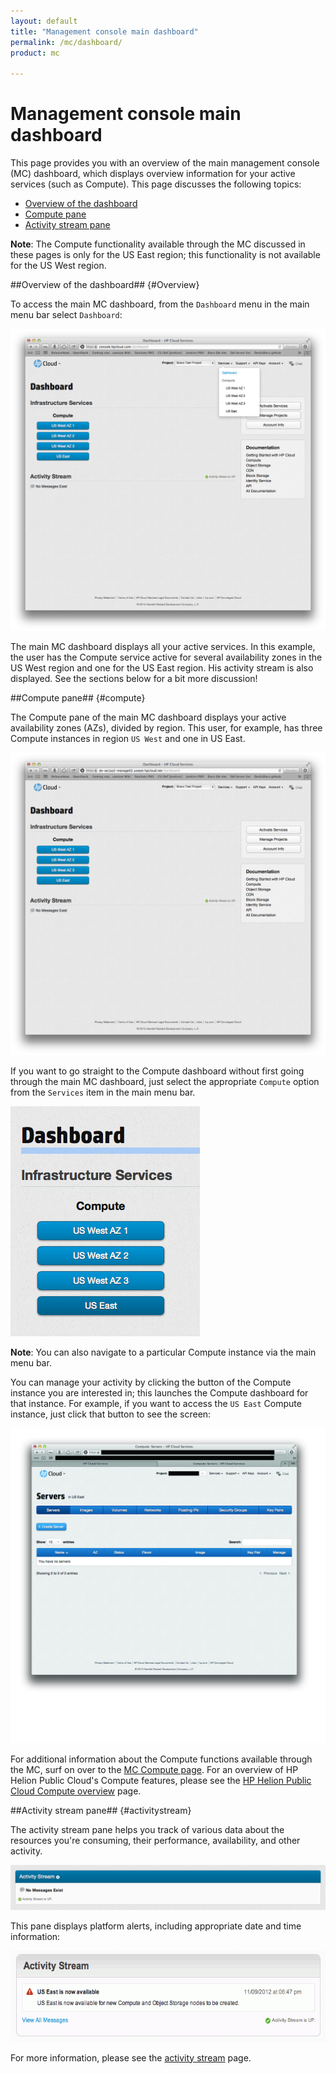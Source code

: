 ```yaml
---
layout: default
title: "Management console main dashboard"
permalink: /mc/dashboard/
product: mc

---
```

# Management console main dashboard

This page provides you with an overview of the main management console (MC) dashboard, which displays overview information for your active services (such as Compute).  This page discusses the following topics:

* [Overview of the dashboard](#Overview)
* [Compute pane](#compute)
* [Activity stream pane](#activitystream)

**Note**:  The Compute functionality available through the MC discussed in these pages is only for the US East region; this functionality is not available for the US West region. 


##Overview of the dashboard## {#Overview}

To access the main MC dashboard, from the `Dashboard` menu in the main menu bar select `Dashboard`:

<img src="media/main-dash-all-services.png" width="580" alt="" />

The main MC dashboard displays all your active services.  In this example, the user has the Compute service active for several availability zones in the US West region and one for the US East region.  His activity stream is also displayed.  See the sections below for a bit more discussion!


##Compute pane## {#compute}

The Compute pane of the main MC dashboard displays your active availability zones (AZs), divided by region.  This user, for example, has three Compute instances in region `US West` and one in US East.

<img src="media/main-dash.png" width="580" alt="" />

If you want to go straight to the Compute dashboard without first going through the main MC dashboard, just select the appropriate `Compute` option from the `Services` item in the main menu bar.

<img src="media/main-dash-compute-us-east.png" alt="" />

**Note**:  You can also navigate to a particular Compute instance via the main menu bar.

You can manage your activity by clicking the button of the Compute instance you are interested in; this launches the Compute dashboard for that instance.  For example, if you want to access the `US East` Compute instance, just click that button to see the screen:

<img src="media/servers-main.jpg" width="580" alt="" />

For additional information about the Compute functions available through the MC, surf on over to the [MC Compute page](/mc/compute).  For an overview of HP Helion Public Cloud's Compute features, please see the [HP Helion Public Cloud Compute overview](/compute) page.


<!-- ##Object Storage pane## {#object-storage}

The Object Storage pane of the main MC dashboard appears directly below the [Compute pane](#compute), divided by region.

<img src="media/main-dash.jpg" width="580" alt="" />

To access your object storage containers, just click the `Browse Containers` button.  This launches the object storage details screen and displays your containers and any related information:

<img src="media/object-storage01.jpg" width="580" alt="" />

This user has two containers in the `US West` region: `Nova-stuff` (which contains one object) and `fog-rocks` (which is empty).  The information block for each container gives you the `Object Count`, `Size`, `Sharing` information, and indicates whether or not CDN is enabled.  You can also use the object storage details screen to create new public or private containers.

For additional information about the Compute functions available through the MC, surf on over to the [MC Object Storage page](/mc/object-storage). 

For an overview of HP Helion Public Cloud's Object Storage features, please see the [HP Helion Public Cloud Object Storage overview](/object-storage/) page. -->

##Activity stream pane## {#activitystream}

The activity stream pane helps you track of various data about the resources you're consuming, their performance, availability, and other activity.  

<img src="media/activity-stream-detail.png" width="580" alt="" />

This pane displays platform alerts, including appropriate date and time information:

<img src="media/Screen_Shot_2012-11-09_at_1.48.12_PM.png" width="580" height="146" alt="" />

For more information, please see the [activity stream](/activity-stream/) page.

<!-- Other panes discussed as they are--theoretically--added 

##Monitoring pane## {#monitoring}

info

##RDB as a service pane## {#RDB}

info

##Load balancing as a service## {#LoadBalancing}

info

##DNS## {#DNS}

info

-->
